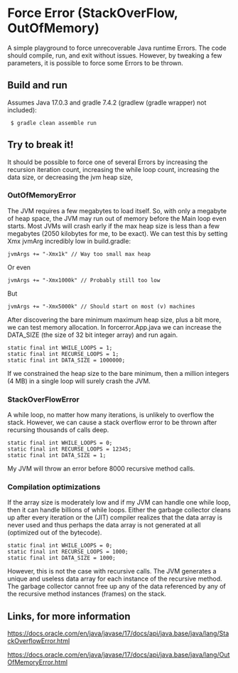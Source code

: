 # Force Error (StackOverFlow, OutOfMemory)

A simple playground to force unrecoverable Java runtime Errors.
The code should compile, run, and exit without issues.
However, by tweaking a few parameters, it is possible
to force some Errors to be thrown.


## Build and run

Assumes Java 17.0.3 and gradle 7.4.2 (gradlew (gradle wrapper) not included):

     $ gradle clean assemble run


## Try to break it!

It should be possible to force one of several Errors
by increasing the recursion iteration count,
increasing the while loop count,
increasing the data size, or decreasing the jvm heap size,


### OutOfMemoryError

The JVM requires a few megabytes to load itself.
So, with only a megabyte of heap space,
the JVM may run out of memory before the Main loop even starts. 
Most JVMs will crash early if the max heap size is less than a few megabytes
(2050 kilobytes for me, to be exact).
We can test this by setting Xmx jvmArg incredibly low in build.gradle:

    jvmArgs += "-Xmx1k" // Way too small max heap

Or even

    jvmArgs += "-Xmx1000k" // Probably still too low

But

    jvmArgs += "-Xmx5000k" // Should start on most (v) machines

After discovering the bare minimum maximum heap size, plus a bit more,
we can test memory allocation. In forcerror.App.java
we can increase the DATA_SIZE (the size of 32 bit integer array) and run again.

    static final int WHILE_LOOPS = 1;
    static final int RECURSE_LOOPS = 1;
    static final int DATA_SIZE = 1000000;

If we constrained the heap size to the bare minimum, then
a million integers (4 MB) in a single loop will surely crash the JVM.


### StackOverFlowError

A while loop, no matter how many iterations, is unlikely to overflow the stack.
However, we can cause a stack overflow error to be thrown after
recursing thousands of calls deep.

    static final int WHILE_LOOPS = 0;
    static final int RECURSE_LOOPS = 12345;
    static final int DATA_SIZE = 1;

My JVM will throw an error before 8000 recursive method calls.


### Compilation optimizations

If the array size is moderately low and if my
JVM can handle one while loop, then it can handle billions of while loops.
Either the garbage collector cleans up after every iteration
or the (JIT) compiler realizes that the data array is never used
and thus perhaps the data array is not generated at all (optimized out of the bytecode).

    static final int WHILE_LOOPS = 0;
    static final int RECURSE_LOOPS = 1000;
    static final int DATA_SIZE = 1000;

However, this is not the case with recursive calls.
The JVM generates a unique and useless data array
for each instance of the recursive method.
The garbage collector cannot free up any of the data
referenced by any of the recursive method
instances (frames) on the stack.


## Links, for more information

https://docs.oracle.com/en/java/javase/17/docs/api/java.base/java/lang/StackOverflowError.html

https://docs.oracle.com/en/java/javase/17/docs/api/java.base/java/lang/OutOfMemoryError.html

